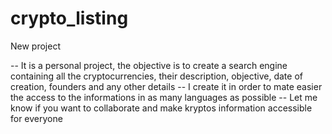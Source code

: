 # crypto_listing
New project

-- It is a personal project, the objective is to create a search engine containing all the cryptocurrencies, their description, objective, date of creation, founders and any other details
-- I create it in order to mate easier the access to the informations in as many languages as possible
-- Let me know if you want to collaborate and make kryptos information accessible for everyone

